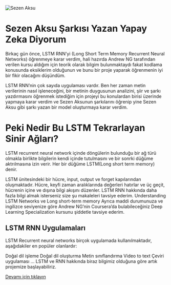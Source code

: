 ![Sezen Aksu](https://github.com/ergintuncer/Sezen-aksu-sarkisi-yazan-yapay-zeka-diyorum/blob/master/Sezen%20Aksu%20vs%20Yapay%20Zeka%20v2.jpg)
# Sezen Aksu Şarkısı Yazan Yapay Zeka Diyorum
Birkaç gün önce, LSTM RNN’yi (Long Short Term Memory Recurrent Neural Networks) öğrenmeye karar verdim, hali hazırda Andrew NG tarafından verilen kursu aldığım için teorik olarak bilgim bulunmaktaydı fakat kodlama konusunda eksiklerim olduğunun ve bunu bir proje yaparak öğrenmenin iyi bir fikir olacağını düşündüm.

LSTM RNN’nin çok sayıda uygulaması vardır. Ben her zaman metin verilerinin nasıl işleneceğini, bir metinin duygusunun analizini, şiir ve şarkı yazdırmasını öğrenmek istediğim için projeyi bu konulardan birisi üzerinde yapmaya karar verdim ve Sezen Aksunun şarkılarını öğrenip yine Sezen Aksu gibi şarkı yazan bir model oluşturmaya karar verdim.

# Peki Nedir Bu LSTM Tekrarlayan Sinir Ağları?

LSTM recurrent neural network içinde döngülerin bulunduğu bir ağ türü olmakla birlikte bilgilerin kendi içinde tutulmasını ve bir sonrki düğüme aktrılmasına izin verir. Her bir düğüme LSTM(Long short term memory) denir.

LSTM ünitesindeki bir hücre, input, output ve forget kapılarından oluşmaktadır. Hücre, keyfi zaman aralıklarında değerleri hatırlar ve üç geçit, hücrenin içine ve dışına bilgi akışını düzenler. LSTM RNN hakkında daha fazla bilgi almak isterseniz size şu makaleleri tavsiye ederim. Understanding LSTM Networks ve Long short-term memory Ayrıca maddi durumunuza ve ingilizce seviyenize göre Andrew NG’nin Coursera’da bulabileceğiniz Deep Learning Specialization kursunu şiddetle tavsiye ederim.

## LSTM RNN Uygulamaları
LSTM Recurrent neural networks birçok uygulamada kullanılmaktadır, aşağıdakiler en popüler olanlardır:

Doğal dil işleme
Doğal dil oluşturma
Metin sınıflandırma
Video to text
Çeviri uygulaması
…
LSTM ve RNN hakkında biraz bilgimiz olduğuna göre artık projemize başlayabiliriz.

[Devamı için tıklayın](https://medium.com/@tuncerergin/sezen-aksu-sarkisi-yazan-yapay-zeka-diyorum-cd327001b7c4)
